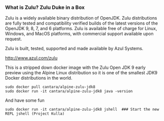 ### What is Zulu? Zulu Duke in a Box

Zulu is a widely available binary distribution of OpenJDK. Zulu distributions are fully tested and compatibility verified builds of the latest versions of the OpenJDK 9, 8, 7, and 6 platforms. Zulu is available free of charge for Linux, Windows, and MacOS platforms, with commercial support available upon request.

Zulu is built, tested, supported and made available by Azul Systems.

http://www.azul.com/zulu

This is a stripped down docker image with the Zulu Open JDK 9 early preview using the Alpine Linux distribution so it is one of the smallest JDK9 Docker distributions in the world.


```
sudo docker pull cantara/alpine-zulu-jdk8
sudo docker run -it cantara/alpine-zulu-jdk8 java -version
```
 And have some fun

```
sudo docker run -it cantara/alpine-zulu-jdk8 jshell  ### Start the new REPL jshell (Project Kulla)
```
